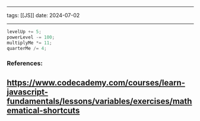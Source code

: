 
--- 
tags: [[JS]]
date: 2024-07-02

---

```js
levelUp += 5;
powerLevel -= 100;
multiplyMe *= 11;
quarterMe /= 4;
```

### References:

https://www.codecademy.com/courses/learn-javascript-fundamentals/lessons/variables/exercises/mathematical-shortcuts
---


